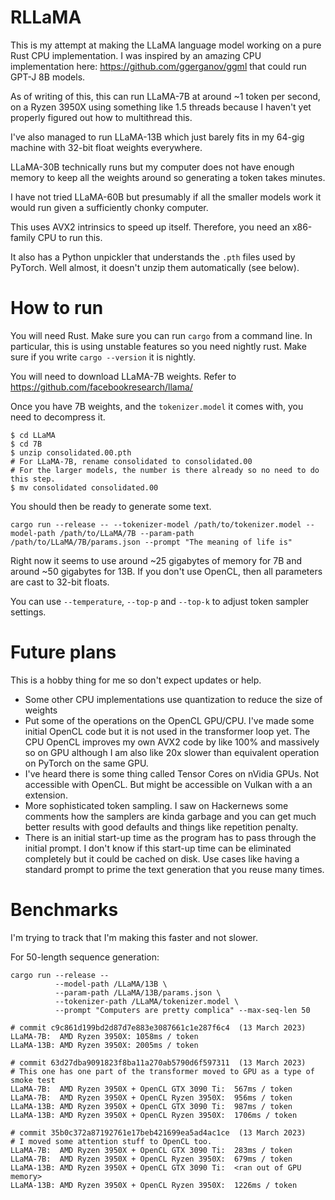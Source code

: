 # RLLaMA

This is my attempt at making the LLaMA language model working on a pure Rust
CPU implementation. I was inspired by an amazing CPU implementation here:
https://github.com/ggerganov/ggml that could run GPT-J 8B models.

As of writing of this, this can run LLaMA-7B at around ~1 token per second, on
a Ryzen 3950X using something like 1.5 threads because I haven't yet properly
figured out how to multithread this.

I've also managed to run LLaMA-13B which just barely fits in my 64-gig machine
with 32-bit float weights everywhere.

LLaMA-30B technically runs but my computer does not have enough memory to keep
all the weights around so generating a token takes minutes.

I have not tried LLaMA-60B but presumably if all the smaller models work it
would run given a sufficiently chonky computer.

This uses AVX2 intrinsics to speed up itself. Therefore, you need an x86-family
CPU to run this.

It also has a Python unpickler that understands the `.pth` files used by
PyTorch. Well almost, it doesn't unzip them automatically (see below).

# How to run

You will need Rust. Make sure you can run `cargo` from a command line. In
particular, this is using unstable features so you need nightly rust. Make sure
if you write `cargo --version` it is nightly.

You will need to download LLaMA-7B weights. Refer to https://github.com/facebookresearch/llama/

Once you have 7B weights, and the `tokenizer.model` it comes with, you need to
decompress it.

```shell
$ cd LLaMA
$ cd 7B
$ unzip consolidated.00.pth
# For LLaMA-7B, rename consolidated to consolidated.00
# For the larger models, the number is there already so no need to do this step.
$ mv consolidated consolidated.00
```

You should then be ready to generate some text.

```shell
cargo run --release -- --tokenizer-model /path/to/tokenizer.model --model-path /path/to/LLaMA/7B --param-path /path/to/LLaMA/7B/params.json --prompt "The meaning of life is"
```

Right now it seems to use around ~25 gigabytes of memory for 7B and around ~50
gigabytes for 13B. If you don't use OpenCL, then all parameters are cast to
32-bit floats.

You can use `--temperature`, `--top-p` and `--top-k` to adjust token sampler
settings.

# Future plans

This is a hobby thing for me so don't expect updates or help.

* Some other CPU implementations use quantization to reduce the size of weights
* Put some of the operations on the OpenCL GPU/CPU. I've made some initial
  OpenCL code but it is not used in the transformer loop yet. The CPU OpenCL
  improves my own AVX2 code by like 100% and massively so on GPU although I am
  also like 20x slower than equivalent operation on PyTorch on the same GPU.
* I've heard there is some thing called Tensor Cores on nVidia GPUs. Not
  accessible with OpenCL. But might be accessible on Vulkan with a an
  extension.
* More sophisticated token sampling. I saw on Hackernews some comments how the
  samplers are kinda garbage and you can get much better results with good
  defaults and things like repetition penalty.
* There is an initial start-up time as the program has to pass through the
  initial prompt. I don't know if this start-up time can be eliminated
  completely but it could be cached on disk. Use cases like having a standard
  prompt to prime the text generation that you reuse many times.

# Benchmarks

I'm trying to track that I'm making this faster and not slower.

For 50-length sequence generation:

```
cargo run --release --
          --model-path /LLaMA/13B \
          --param-path /LLaMA/13B/params.json \
          --tokenizer-path /LLaMA/tokenizer.model \
          --prompt "Computers are pretty complica" --max-seq-len 50

# commit c9c861d199bd2d87d7e883e3087661c1e287f6c4  (13 March 2023)
LLaMA-7B:  AMD Ryzen 3950X: 1058ms / token
LLaMA-13B: AMD Ryzen 3950X: 2005ms / token

# commit 63d27dba9091823f8ba11a270ab5790d6f597311  (13 March 2023)
# This one has one part of the transformer moved to GPU as a type of smoke test
LLaMA-7B:  AMD Ryzen 3950X + OpenCL GTX 3090 Ti:  567ms / token
LLaMA-7B:  AMD Ryzen 3950X + OpenCL Ryzen 3950X:  956ms / token
LLaMA-13B: AMD Ryzen 3950X + OpenCL GTX 3090 Ti:  987ms / token
LLaMA-13B: AMD Ryzen 3950X + OpenCL Ryzen 3950X:  1706ms / token

# commit 35b0c372a87192761e17beb421699ea5ad4ac1ce  (13 March 2023)
# I moved some attention stuff to OpenCL too.
LLaMA-7B:  AMD Ryzen 3950X + OpenCL GTX 3090 Ti:  283ms / token
LLaMA-7B:  AMD Ryzen 3950X + OpenCL Ryzen 3950X:  679ms / token
LLaMA-13B: AMD Ryzen 3950X + OpenCL GTX 3090 Ti:  <ran out of GPU memory>
LLaMA-13B: AMD Ryzen 3950X + OpenCL Ryzen 3950X:  1226ms / token
```
